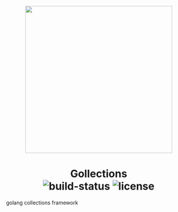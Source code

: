<p align="center">
  <img src="https://github.com/user-attachments/assets/2d54a7dd-8ce9-4867-af87-ccff111986c9" height="400">
  <h1 align="center">
    Gollections
    <br>
    <img alt="build-status" src="https://img.shields.io/badge/build-passing-brightgreen.svg?style=flat-square" /></a>
    <img alt="license" src="https://img.shields.io/badge/license-MIT-E91E63.svg?style=flat-square" /></a>
  </h1>
</p>

golang collections framework
